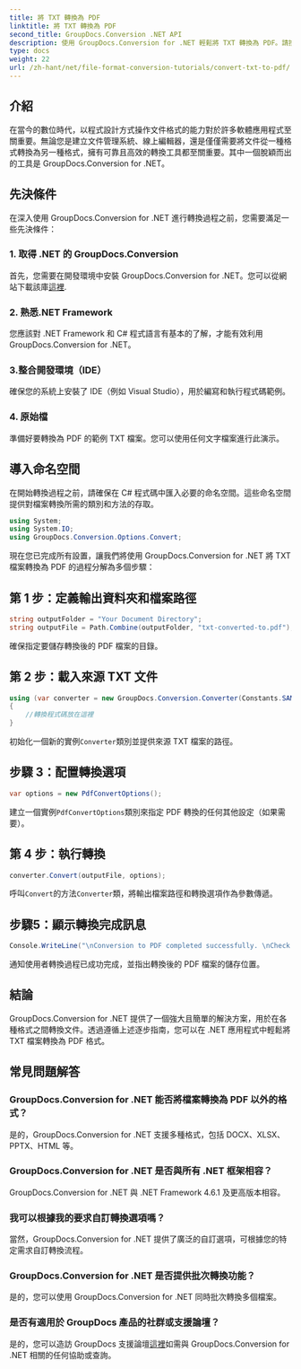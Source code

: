 ```yaml
---
title: 將 TXT 轉換為 PDF
linktitle: 將 TXT 轉換為 PDF
second_title: GroupDocs.Conversion .NET API
description: 使用 GroupDocs.Conversion for .NET 輕鬆將 TXT 轉換為 PDF。請按照我們的逐步指南進行無縫文件格式轉換。
type: docs
weight: 22
url: /zh-hant/net/file-format-conversion-tutorials/convert-txt-to-pdf/
---
```

## 介紹
在當今的數位時代，以程式設計方式操作文件格式的能力對於許多軟體應用程式至關重要。無論您是建立文件管理系統、線上編輯器，還是僅僅需要將文件從一種格式轉換為另一種格式，擁有可靠且高效的轉換工具都至關重要。其中一個脫穎而出的工具是 GroupDocs.Conversion for .NET。
## 先決條件
在深入使用 GroupDocs.Conversion for .NET 進行轉換過程之前，您需要滿足一些先決條件：
### 1. 取得 .NET 的 GroupDocs.Conversion
首先，您需要在開發環境中安裝 GroupDocs.Conversion for .NET。您可以從網站下載該庫[這裡](https://releases.groupdocs.com/conversion/net/).
### 2. 熟悉.NET Framework
您應該對 .NET Framework 和 C# 程式語言有基本的了解，才能有效利用 GroupDocs.Conversion for .NET。
### 3.整合開發環境（IDE）
確保您的系統上安裝了 IDE（例如 Visual Studio），用於編寫和執行程式碼範例。
### 4. 原始檔
準備好要轉換為 PDF 的範例 TXT 檔案。您可以使用任何文字檔案進行此演示。

## 導入命名空間
在開始轉換過程之前，請確保在 C# 程式碼中匯入必要的命名空間。這些命名空間提供對檔案轉換所需的類別和方法的存取。

```csharp
using System;
using System.IO;
using GroupDocs.Conversion.Options.Convert;
```
現在您已完成所有設置，讓我們將使用 GroupDocs.Conversion for .NET 將 TXT 檔案轉換為 PDF 的過程分解為多個步驟：
## 第 1 步：定義輸出資料夾和檔案路徑
```csharp
string outputFolder = "Your Document Directory";
string outputFile = Path.Combine(outputFolder, "txt-converted-to.pdf");
```
確保指定要儲存轉換後的 PDF 檔案的目錄。
## 第 2 步：載入來源 TXT 文件
```csharp
using (var converter = new GroupDocs.Conversion.Converter(Constants.SAMPLE_TXT))
{
    //轉換程式碼放在這裡
}
```
初始化一個新的實例`Converter`類別並提供來源 TXT 檔案的路徑。
## 步驟 3：配置轉換選項
```csharp
var options = new PdfConvertOptions();
```
建立一個實例`PdfConvertOptions`類別來指定 PDF 轉換的任何其他設定（如果需要）。
## 第 4 步：執行轉換
```csharp
converter.Convert(outputFile, options);
```
呼叫`Convert`的方法`Converter`類，將輸出檔案路徑和轉換選項作為參數傳遞。
## 步驟5：顯示轉換完成訊息
```csharp
Console.WriteLine("\nConversion to PDF completed successfully. \nCheck output in {0}", outputFolder);
```
通知使用者轉換過程已成功完成，並指出轉換後的 PDF 檔案的儲存位置。

## 結論
GroupDocs.Conversion for .NET 提供了一個強大且簡單的解決方案，用於在各種格式之間轉換文件。透過遵循上述逐步指南，您可以在 .NET 應用程式中輕鬆將 TXT 檔案轉換為 PDF 格式。
## 常見問題解答
### GroupDocs.Conversion for .NET 能否將檔案轉換為 PDF 以外的格式？
是的，GroupDocs.Conversion for .NET 支援多種格式，包括 DOCX、XLSX、PPTX、HTML 等。
### GroupDocs.Conversion for .NET 是否與所有 .NET 框架相容？
GroupDocs.Conversion for .NET 與 .NET Framework 4.6.1 及更高版本相容。
### 我可以根據我的要求自訂轉換選項嗎？
當然，GroupDocs.Conversion for .NET 提供了廣泛的自訂選項，可根據您的特定需求自訂轉換流程。
### GroupDocs.Conversion for .NET 是否提供批次轉換功能？
是的，您可以使用 GroupDocs.Conversion for .NET 同時批次轉換多個檔案。
### 是否有適用於 GroupDocs 產品的社群或支援論壇？
是的，您可以造訪 GroupDocs 支援論壇[這裡](https://forum.groupdocs.com/c/conversion/11)如需與 GroupDocs.Conversion for .NET 相關的任何協助或查詢。